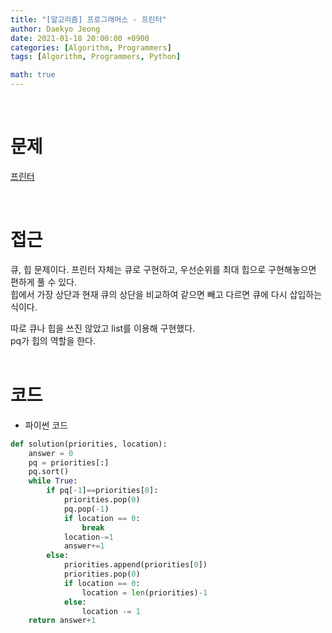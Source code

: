 ```yaml
---
title: "[알고리즘] 프로그래머스 - 프린터"
author: Daekyo Jeong
date: 2021-01-18 20:00:00 +0900
categories: [Algorithm, Programmers]
tags: [Algorithm, Programmers, Python]

math: true
---
```


<br/>

# **문제**


[프린터](https://programmers.co.kr/learn/courses/30/lessons/42587)

<br/>

# **접근**  

큐, 힙 문제이다.
프린터 자체는 큐로 구현하고, 우선순위를 최대 힙으로 구현해놓으면 편하게 풀 수 있다.  
힙에서 가장 상단과 현재 큐의 상단을 비교하여 같으면 빼고 다르면 큐에 다시 삽입하는 식이다.  

따로 큐나 힙을 쓰진 않았고 list를 이용해 구현했다.  
pq가 힙의 역할을 한다.  
<br/>

# **코드**


- 파이썬 코드   

```py
def solution(priorities, location):
    answer = 0
    pq = priorities[:]
    pq.sort()
    while True:
        if pq[-1]==priorities[0]:
            priorities.pop(0)
            pq.pop(-1)
            if location == 0:
                break
            location-=1
            answer+=1
        else:
            priorities.append(priorities[0])
            priorities.pop(0)
            if location == 0:
                location = len(priorities)-1
            else:
                location -= 1
    return answer+1
```


<br/>
